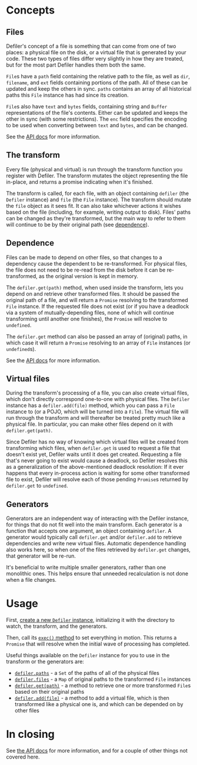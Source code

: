 # Concepts

## Files

Defiler's concept of a file is something that can come from one of two places: a physical file on the disk, or a virtual file that is generated by your code. These two types of files differ very slightly in how they are treated, but for the most part Defiler handles them both the same.

`File`s have a `path` field containing the relative path to the file, as well as `dir`, `filename`, and `ext` fields containing portions of the path. All of these can be updated and keep the others in sync. `paths` contains an array of all historical paths this `File` instance has had since its creation.

`File`s also have `text` and `bytes` fields, containing string and `Buffer` representations of the file's contents. Either can be updated and keeps the other in sync (with some restrictions). The `enc` field specifies the encoding to be used when converting between `text` and `bytes`, and can be changed.

See the [API docs](API.md#file) for more information.

## The transform

Every file (physical and virtual) is run through the transform function you register with Defiler. The transform mutates the object representing the file in-place, and returns a promise indicating when it's finished.

The transform is called, for each file, with an object containing `defiler` (the `Defiler` instance) and `file` (the `File` instance). The transform should mutate the `file` object as it sees fit. It can also take whichever actions it wishes based on the file (including, for example, writing output to disk). Files' paths can be changed as they're transformed, but the main way to refer to them will continue to be by their original path (see [dependence](#dependence)).

## Dependence

Files can be made to depend on other files, so that changes to a dependency cause the dependent to be re-transformed. For physical files, the file does not need to be re-read from the disk before it can be re-transformed, as the original version is kept in memory.

The `defiler.get(path)` method, when used inside the transform, lets you depend on and retrieve other transformed files. It should be passed the original path of a file, and will return a `Promise` resolving to the transformed `File` instance. If the requested file does not exist (or if you have a deadlock via a system of mutually-depending files, none of which will continue transforming until another one finishes), the `Promise` will resolve to `undefined`.

The `defiler.get` method can also be passed an array of (original) paths, in which case it will return a `Promise` resolving to an array of `File` instances (or `undefined`s).

See the [API docs](API.md#getpath) for more information.

## Virtual files

During the transform's processing of a file, you can also create virtual files, which don't directly correspond one-to-one with physical files. The `Defiler` instance has a `defiler.add(file)` method, which you can pass a `File` instance to (or a POJO, which will be turned into a `File`). The virtual file will run through the transform and will thereafter be treated pretty much like a physical file. In particular, you can make other files depend on it with `defiler.get(path)`.

Since Defiler has no way of knowing which virtual files will be created from transforming which files, when `defiler.get` is used to request a file that doesn't exist yet, Defiler waits until it does get created. Requesting a file that's never going to exist would cause a deadlock, so Defiler resolves this as a generalization of the above-mentioned deadlock resolution: If it ever happens that every in-process action is waiting for some other transformed file to exist, Defiler will resolve each of those pending `Promise`s returned by `defiler.get` to `undefined`.

## Generators

Generators are an independent way of interacting with the Defiler instance, for things that do not fit well into the main transform. Each generator is a function that accepts one argument, an object containing `defiler`. A generator would typically call `defiler.get` and/or `defiler.add` to retrieve dependencies and write new virtual files. Automatic dependence handling also works here, so when one of the files retrieved by `defiler.get` changes, that generator will be re-run.

It's beneficial to write multiple smaller generators, rather than one monolithic ones. This helps ensure that unneeded recalculation is not done when a file changes.

# Usage

First, [create a new `Defiler` instance](API.md#defiler), initializing it with the directory to watch, the transform, and the generators.

Then, call its [`exec()` method](API.md#exec) to set everything in motion. This returns a `Promise` that will resolve when the initial wave of processing has completed.

Useful things available on the `Defiler` instance for you to use in the transform or the generators are:

- [`defiler.paths`](API.md#paths-1) - a `Set` of the paths of all of the physical files
- [`defiler.files`](API.md#files) - a `Map` of original paths to the transformed `File` instances
- [`defiler.get(path)`](API.md#getpath) - a method to retrieve one or more transformed `File`s based on their original paths
- [`defiler.add(file)`](API.md#addfile) - a method to add a virtual file, which is then transformed like a physical one is, and which can be depended on by other files

# In closing

See [the API docs](API.md#readme) for more information, and for a couple of other things not covered here.
